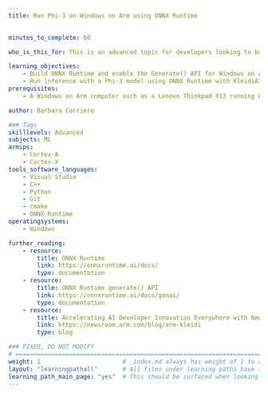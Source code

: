 ```yaml
---
title: Run Phi-3 on Windows on Arm using ONNX Runtime

   
minutes_to_complete: 60

who_is_this_for: This is an advanced topic for developers looking to build ONNX Runtime for Windows on Arm (WoA) and leverage the Generate() API to run Phi-3 inference with KleidiAI acceleration.

learning_objectives: 
    - Build ONNX Runtime and enable the Generate() API for Windows on Arm.
    - Run inference with a Phi-3 model using ONNX Runtime with KleidiAI acceleration.
prerequisites:
    - A Windows on Arm computer such as a Lenovo Thinkpad X13 running Windows 11, or a Windows on Arm [virtual machine](/learning-paths/cross-platform/woa_azure/).

author: Barbara Corriero

### Tags
skilllevels: Advanced
subjects: ML
armips:
    - Cortex-A
    - Cortex-X
tools_software_languages:
    - Visual Studio
    - C++
    - Python
    - Git
    - cmake
    - ONNX Runtime
operatingsystems:
    - Windows

further_reading:
    - resource:
        title: ONNX Runtime
        link: https://onnxruntime.ai/docs/
        type: documentation
    - resource:
        title: ONNX Runtime generate() API
        link: https://onnxruntime.ai/docs/genai/
        type: documentation
    - resource:
        title: Accelerating AI Developer Innovation Everywhere with New Arm Kleidi
        link: https://newsroom.arm.com/blog/arm-kleidi
        type: blog

### FIXED, DO NOT MODIFY
# ================================================================================
weight: 1                       # _index.md always has weight of 1 to order correctly
layout: "learningpathall"       # All files under learning paths have this same wrapper
learning_path_main_page: "yes"  # This should be surfaced when looking for related content. Only set for _index.md of learning path content.
---
```

